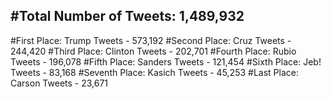 #Total Number of Tweets: 1,489,932 
---
#First Place: Trump Tweets - 573,192
#Second Place: Cruz Tweets - 244,420
#Third Place: Clinton Tweets - 202,701
#Fourth Place: Rubio Tweets - 196,078
#Fifth Place: Sanders Tweets - 121,454
#Sixth Place: Jeb! Tweets - 83,168
#Seventh Place: Kasich Tweets - 45,253
#Last Place: Carson Tweets - 23,671
